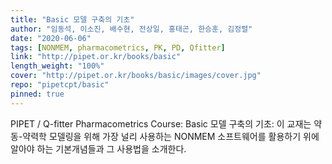 ```yaml
---
title: "Basic 모델 구축의 기초"
author: "임동석, 이소진, 배수현, 전상일, 홍태곤, 한승훈, 김정렬"
date: "2020-06-06"
tags: [NONMEM, pharmacometrics, PK, PD, Qfitter]
link: "http://pipet.or.kr/books/basic"
length_weight: "100%"
cover: "http://pipet.or.kr/books/basic/images/cover.jpg"
repo: "pipetcpt/basic"
pinned: true
---
```


PIPET / Q-fitter Pharmacometrics Course: Basic 모델 구축의 기초: 이 교재는 약동-약력학 모델링을 위해 가장 널리 사용하는 NONMEM 소프트웨어를 활용하기 위에 알아야 하는 기본개념들과 그 사용법을 소개한다.

